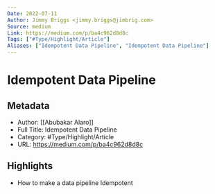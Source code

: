 ```yaml
---
Date: 2022-07-11
Author: Jimmy Briggs <jimmy.briggs@jimbrig.com>
Source: medium
Link: https://medium.com/p/ba4c962d8d8c
Tags: ["#Type/Highlight/Article"]
Aliases: ["Idempotent Data Pipeline", "Idempotent Data Pipeline"]
---
```

# Idempotent Data Pipeline

## Metadata
- Author: [[Abubakar Alaro]]
- Full Title: Idempotent Data Pipeline
- Category: #Type/Highlight/Article
- URL: https://medium.com/p/ba4c962d8d8c

## Highlights
- How to make a data pipeline Idempotent
